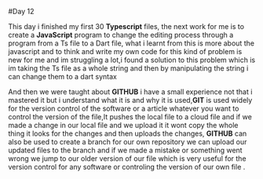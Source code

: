 #Day 12 

This day i finished my first 30 **Typescript** files, the next work for me is to create a **JavaScript** program to change the editing process through a program from a Ts file to a Dart file, what i learnt from this is more about the javascript and to think and write my own code for this kind of problem is new for me and im struggling a lot,i found a solution to this problem which is im taking the Ts file as a whole string and then by manipulating the string i can change them to a dart syntax 

And then we were taught about **GITHUB** i have a small experience not that i mastered it but i understand what it is and why it is used,**GIT** is used widely for the version control of the software or a article whatever you want to control the version of the file,It pushes the local file to a cloud file and if we made a change in our local file and we upload it it wont copy the whole thing it looks for the changes and then uploads the changes, **GITHUB** can also be used to create a branch for our own repository we can upload our updated files to the branch and if we made a mistake or something went wrong we jump to our older version of our file which is very useful for the version control for any software or controling the version of our own file .

